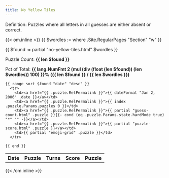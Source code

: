 ```yaml
---
title: No Yellow Tiles
---
```


Definition: Puzzles where all letters in all guesses are either absent or correct.

{{< om.inline >}}
  {{ $wordles := where .Site.RegularPages "Section" "w" }}

  {{ $found := partial "no-yellow-tiles.html" $wordles }}

  <p>Puzzle Count: <strong>{{ len $found }}</strong></p>
  <p>Pct of Total: <strong>{{ lang.NumFmt 2 (mul (div (float (len $found)) (len $wordles)) 100) }}% ({{ len $found }} / {{ len $wordles }})</strong></p>

  <table>
    <tr>
      <th>Date</th>
      <th>Puzzle</th>
      <th>Turns</th>
      <th>Score</th>
      <th>Puzzle</th>
    </tr>

    {{ range sort $found "date" "desc" }}
      <tr>
        <td><a href="{{ .puzzle.RelPermalink }}">{{ dateFormat "Jan 2, 2006" .date }}</a></td>
        <td><a href="{{ .puzzle.RelPermalink }}">{{ index .puzzle.Params.puzzles 0 }}</td>
        <td><a href="{{ .puzzle.RelPermalink }}">{{ partial "guess-count.html" .puzzle }}{{- cond (eq .puzzle.Params.state.hardMode true) "*" "" -}}</a></td>
        <td><a href="{{ .puzzle.RelPermalink }}">{{ partial "puzzle-score.html" .puzzle }}</a></td>
        <td>{{ partial "emoji-grid" .puzzle }}</td>
      </tr>

    {{ end }}
  </table>
{{< /om.inline >}}
